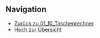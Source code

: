 
## Navigation


* [Zurück zu 01_10_Taschenrechner](../01_10_Taschenrechner/index.html)  
* [Hoch zur Übersicht](../index.html)  

